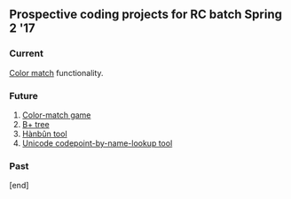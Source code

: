 ## Prospective coding projects for RC batch Spring 2 '17

### Current

[Color match](color-match.md) functionality.

### Future

 1. [Color-match game](color-match-game.md)
 1. [B+ tree](b-trees.md)
 1. [Hànbûn tool](hanbun-columns.md)
 1. [Unicode codepoint-by-name-lookup tool](codepoint-by-character-name.md)

### Past

[end]
